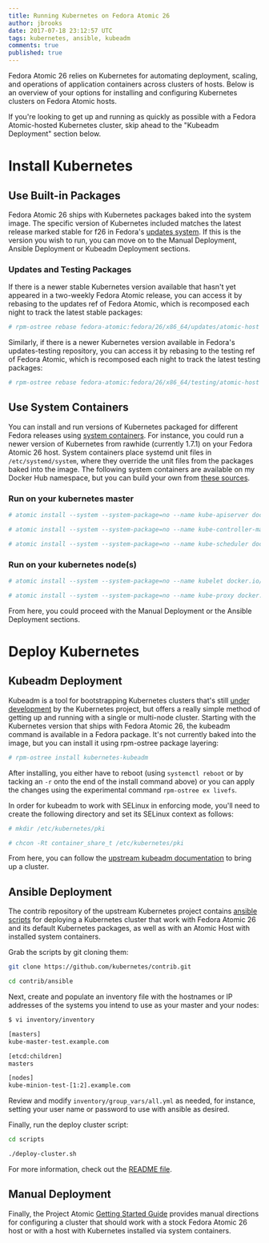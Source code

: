 ```yaml
---
title: Running Kubernetes on Fedora Atomic 26
author: jbrooks
date: 2017-07-18 23:12:57 UTC
tags: kubernetes, ansible, kubeadm
comments: true
published: true
---
```


Fedora Atomic 26 relies on Kubernetes for automating deployment, scaling, and operations of application containers across clusters of hosts. Below is an overview of your options for installing and configuring Kubernetes clusters on Fedora Atomic hosts.

If you're looking to get up and running as quickly as possible with a Fedora Atomic-hosted Kubernetes cluster, skip ahead to the "Kubeadm Deployment" section below.

# Install Kubernetes

## Use Built-in Packages

Fedora Atomic 26 ships with Kubernetes packages baked into the system image. The specific version of Kubernetes included matches the latest release marked stable for f26 in Fedora's [updates system](https://bodhi.fedoraproject.org/updates/?packages=kubernetes&release=F26). If this is the version you wish to run, you can move on to the Manual Deployment, Ansible Deployment or Kubeadm Deployment sections.

### Updates and Testing Packages

If there is a newer stable Kubernetes version available that hasn't yet appeared in a two-weekly Fedora Atomic release, you can access it by rebasing to the updates ref of Fedora Atomic, which is recomposed each night to track the latest stable packages:

```bash
# rpm-ostree rebase fedora-atomic:fedora/26/x86_64/updates/atomic-host -r
```

Similarly, if there is a newer Kubernetes version available in Fedora's updates-testing repository, you can access it by rebasing to the testing ref of Fedora Atomic, which is recomposed each night to track the latest testing packages:

```bash
# rpm-ostree rebase fedora-atomic:fedora/26/x86_64/testing/atomic-host -r
```

## Use System Containers

You can install and run versions of Kubernetes packaged for different Fedora releases using [system containers](http://www.projectatomic.io/blog/2016/09/intro-to-system-containers/). For instance, you could run a newer version of Kubernetes from rawhide (currently 1.7.1) on your Fedora Atomic 26 host. System containers place systemd unit files in `/etc/systemd/system`, where they override the unit files from the packages baked into the image. The following system containers are available on my Docker Hub namespace, but you can build your own from [these sources](https://github.com/projectatomic/atomic-system-containers).

### Run on your kubernetes master

```bash
# atomic install --system --system-package=no --name kube-apiserver docker.io/jasonbrooks/kubernetes-apiserver:rawhide

# atomic install --system --system-package=no --name kube-controller-manager docker.io/jasonbrooks/kubernetes-controller-manager:rawhide

# atomic install --system --system-package=no --name kube-scheduler docker.io/jasonbrooks/kubernetes-scheduler:rawhide
```

### Run on your kubernetes node(s)

```bash
# atomic install --system --system-package=no --name kubelet docker.io/jasonbrooks/kubernetes-kubelet:rawhide

# atomic install --system --system-package=no --name kube-proxy docker.io/jasonbrooks/kubernetes-proxy:rawhide
```

From here, you could proceed with the Manual Deployment or the Ansible Deployment sections.

# Deploy Kubernetes

## Kubeadm Deployment

Kubeadm is a tool for bootstrapping Kubernetes clusters that's still [under development](https://kubernetes.io/docs/setup/independent/create-cluster-kubeadm/#kubeadm-maturity) by the Kubernetes project, but offers a really simple method of getting up and running with a single or multi-node cluster. Starting with the Kubernetes version that ships with Fedora Atomic 26, the kubeadm command is available in a Fedora package. It's not currently baked into the image, but you can install it using rpm-ostree package layering:

```bash
# rpm-ostree install kubernetes-kubeadm
```

After installing, you either have to reboot (using `systemctl reboot` or by tacking an `-r` onto the end of the install command above) or you can apply the changes using the experimental command `rpm-ostree ex livefs`.

In order for kubeadm to work with SELinux in enforcing mode, you'll need to create the following directory and set its SELinux context as follows:

```bash
# mkdir /etc/kubernetes/pki

# chcon -Rt container_share_t /etc/kubernetes/pki
```

From here, you can follow the [upstream kubeadm documentation](https://kubernetes.io/docs/setup/independent/create-cluster-kubeadm/) to bring up a cluster.

## Ansible Deployment

The contrib repository of the upstream Kubernetes project contains [ansible scripts](https://github.com/kubernetes/contrib/tree/master/ansible) for deploying a Kubernetes cluster that work with Fedora Atomic 26 and its default Kubernetes packages, as well as with an Atomic Host with installed system containers.

Grab the scripts by git cloning them:

```bash
git clone https://github.com/kubernetes/contrib.git

cd contrib/ansible
```

Next, create and populate an inventory file with the hostnames or IP addresses of the systems you intend to use as your master and your nodes:

```bash
$ vi inventory/inventory

[masters]
kube-master-test.example.com

[etcd:children]
masters

[nodes]
kube-minion-test-[1:2].example.com
```

Review and modify `inventory/group_vars/all.yml` as needed, for instance, setting your user name or password to use with ansible as desired.

Finally, run the deploy cluster script:

```bash
cd scripts

./deploy-cluster.sh
```

For more information, check out the [README file](https://github.com/kubernetes/contrib/blob/master/ansible/README.md).

## Manual Deployment

Finally, the Project Atomic [Getting Started Guide](http://www.projectatomic.io/docs/gettingstarted/) provides manual directions for configuring a cluster that should work with a stock Fedora Atomic 26 host or with a host with Kubernetes installed via system containers.